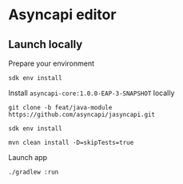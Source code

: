 # Asyncapi editor

## Launch locally

Prepare your environment
```shell
sdk env install
```

Install `asyncapi-core:1.0.0-EAP-3-SNAPSHOT` locally
```shell
git clone -b feat/java-module https://github.com/asyncapi/jasyncapi.git

sdk env install

mvn clean install -D=skipTests=true
```

Launch app
```shell
./gradlew :run
```